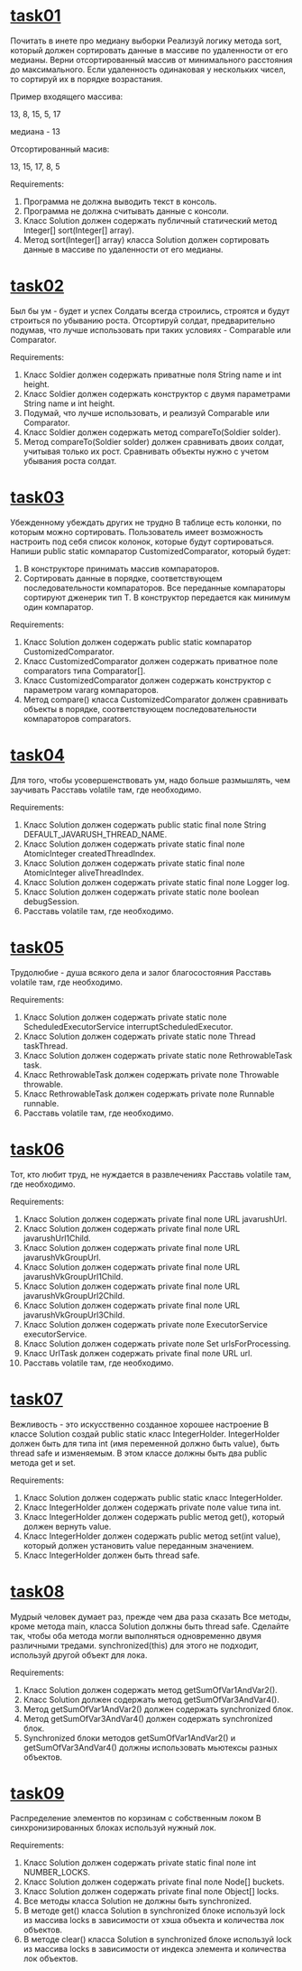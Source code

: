 # [task01](https://github.com/NikitaNasevich/javarush.ru/tree/main/level26/task01)

Почитать в инете про медиану выборки
Реализуй логику метода sort, который должен сортировать данные в массиве по удаленности от его медианы.
Верни отсортированный массив от минимального расстояния до максимального.
Если удаленность одинаковая у нескольких чисел, то сортируй их в порядке возрастания.

Пример входящего массива:

13, 8, 15, 5, 17

медиана - 13

Отсортированный масив:

13, 15, 17, 8, 5


Requirements:
1. Программа не должна выводить текст в консоль.
2. Программа не должна считывать данные с консоли.
3. Класс Solution должен содержать публичный статический метод Integer[] sort(Integer[] array).
4. Метод sort(Integer[] array) класса Solution должен сортировать данные в массиве по удаленности от его медианы.

# [task02](https://github.com/NikitaNasevich/javarush.ru/tree/main/level26/task02)

Был бы ум - будет и успех
Солдаты всегда строились, строятся и будут строиться по убыванию роста.
Отсортируй солдат, предварительно подумав, что лучше использовать при таких условиях - Comparable или Comparator.


Requirements:
1. Класс Soldier должен содержать приватные поля String name и int height.
2. Класс Soldier должен содержать конструктор с двумя параметрами String name и int height.
3. Подумай, что лучше использовать, и реализуй Comparable или Comparator.
4. Класс Soldier должен содержать метод compareTo(Soldier solder).
5. Метод compareTo(Soldier solder) должен сравнивать двоих солдат, учитывая только их рост. Сравнивать объекты нужно с учетом убывания роста солдат.


# [task03](https://github.com/NikitaNasevich/javarush.ru/tree/main/level26/task03)

Убежденному убеждать других не трудно
В таблице есть колонки, по которым можно сортировать.
Пользователь имеет возможность настроить под себя список колонок, которые будут сортироваться.
Напиши public static компаратор CustomizedComparator, который будет:
1. В конструкторе принимать массив компараторов.
2. Сортировать данные в порядке, соответствующем последовательности компараторов.
Все переданные компараторы сортируют дженерик тип Т.
В конструктор передается как минимум один компаратор.


Requirements:
1. Класс Solution должен содержать public static компаратор CustomizedComparator.
2. Класс CustomizedComparator должен содержать приватное поле comparators типа Comparator<T>[].
3. Класс CustomizedComparator должен содержать конструктор с параметром vararg компараторов.
4. Метод compare() класса CustomizedComparator должен сравнивать объекты в порядке, соответствующем последовательности компараторов comparators.

# [task04](https://github.com/NikitaNasevich/javarush.ru/tree/main/level26/task04)

Для того, чтобы усовершенствовать ум, надо больше размышлять, чем заучивать
Расставь volatile там, где необходимо.


Requirements:
1. Класс Solution должен содержать public static final поле String DEFAULT_JAVARUSH_THREAD_NAME.
2. Класс Solution должен содержать private static final поле AtomicInteger createdThreadIndex.
3. Класс Solution должен содержать private static final поле AtomicInteger aliveThreadIndex.
4. Класс Solution должен содержать private static final поле Logger log.
5. Класс Solution должен содержать private static поле boolean debugSession.
6. Расставь volatile там, где необходимо.

# [task05](https://github.com/NikitaNasevich/javarush.ru/tree/main/level26/task05)

Трудолюбие - душа всякого дела и залог благосостояния
Расставь volatile там, где необходимо.


Requirements:
1. Класс Solution должен содержать private static поле ScheduledExecutorService interruptScheduledExecutor.
2. Класс Solution должен содержать private static поле Thread taskThread.
3. Класс Solution должен содержать private static поле RethrowableTask task.
4. Класс RethrowableTask должен содержать private поле Throwable throwable.
5. Класс RethrowableTask должен содержать private поле Runnable runnable.
6. Расставь volatile там, где необходимо.

# [task06](https://github.com/NikitaNasevich/javarush.ru/tree/main/level26/task06)

Тот, кто любит труд, не нуждается в развлечениях
Расставь volatile там, где необходимо.


Requirements:
1. Класс Solution должен содержать private final поле URL javarushUrl.
2. Класс Solution должен содержать private final поле URL javarushUrl1Child.
3. Класс Solution должен содержать private final поле URL javarushVkGroupUrl.
4. Класс Solution должен содержать private final поле URL javarushVkGroupUrl1Child.
5. Класс Solution должен содержать private final поле URL javarushVkGroupUrl2Child.
6. Класс Solution должен содержать private final поле URL javarushVkGroupUrl3Child.
7. Класс Solution должен содержать private поле ExecutorService executorService.
8. Класс Solution должен содержать private поле Set<URL> urlsForProcessing.
9. Класс UrlTask должен содержать private final поле URL url.
10. Расставь volatile там, где необходимо.

# [task07](https://github.com/NikitaNasevich/javarush.ru/tree/main/level26/task07)

Вежливость - это искусственно созданное хорошее настроение
В классе Solution создай public static класс IntegerHolder.
IntegerHolder должен быть для типа int (имя переменной должно быть value), быть thread safe и изменяемым.
В этом классе должны быть два public метода get и set.


Requirements:
1. Класс Solution должен содержать public static класс IntegerHolder.
2. Класс IntegerHolder должен содержать private поле value типа int.
3. Класс IntegerHolder должен содержать public метод get(), который должен вернуть value.
4. Класс IntegerHolder должен содержать public метод set(int value), который должен установить value переданным значением.
5. Класс IntegerHolder должен быть thread safe.

# [task08](https://github.com/NikitaNasevich/javarush.ru/tree/main/level26/task08)

Мудрый человек думает раз, прежде чем два раза сказать
Все методы, кроме метода main, класса Solution должны быть thread safe.
Сделайте так, чтобы оба метода могли выполняться одновременно двумя различными тредами.
synchronized(this) для этого не подходит, используй другой объект для лока.


Requirements:
1. Класс Solution должен содержать метод getSumOfVar1AndVar2().
2. Класс Solution должен содержать метод getSumOfVar3AndVar4().
3. Метод getSumOfVar1AndVar2() должен содержать synchronized блок.
4. Метод getSumOfVar3AndVar4() должен содержать synchronized блок.
5. Synchronized блоки методов getSumOfVar1AndVar2() и getSumOfVar3AndVar4() должны использовать мьютексы разных объектов.

# [task09](https://github.com/NikitaNasevich/javarush.ru/tree/main/level26/task09)

Распределение элементов по корзинам с собственным локом
В синхронизированных блоках используй нужный лок.


Requirements:
1. Класс Solution должен содержать private static final поле int NUMBER_LOCKS.
2. Класс Solution должен содержать private final поле Node[] buckets.
3. Класс Solution должен содержать private final поле Object[] locks.
4. Все методы класса Solution не должны быть synchronized.
5. В методе get() класса Solution в synchronized блоке используй lock из массива locks в зависимости от хэша объекта и количества лок объектов.
6. В методе clear() класса Solution в synchronized блоке используй lock из массива locks в зависимости от индекса элемента и количества лок объектов.
